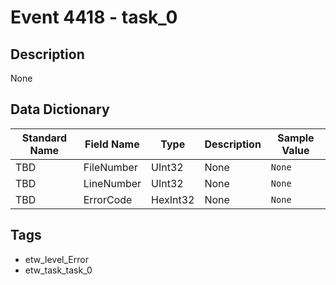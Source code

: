 # Event 4418 - task_0

## Description
None

## Data Dictionary
|Standard Name|Field Name|Type|Description|Sample Value|
|---|---|---|---|---|
|TBD|FileNumber|UInt32|None|`None`|
|TBD|LineNumber|UInt32|None|`None`|
|TBD|ErrorCode|HexInt32|None|`None`|

## Tags
* etw_level_Error
* etw_task_task_0